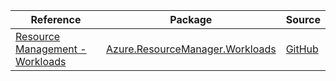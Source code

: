 | Reference | Package | Source |
|---|---|---|
|[Resource Management - Workloads](resourcemanager.workloads-readme.md)|[Azure.ResourceManager.Workloads](https://www.nuget.org/packages/Azure.ResourceManager.Workloads)|[GitHub](https://github.com/Azure/azure-sdk-for-net/blob/main/sdk/workloads/Azure.ResourceManager.Workloads)|
